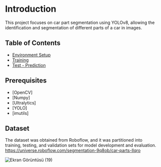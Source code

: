 # Introduction

This project focuses on car part segmentation using YOLOv8, allowing the identification and segmentation of different parts of a car in images.

## Table of Contents
- [Environment Setup](#environment-setup)
- [Training](#training)
- [Test - Prediction](#test-prediction)

## Prerequisites
- [OpenCV]
- [Numpy]
- [Ultralytics]
- [YOLO]
- [imutils]

## Dataset 
The dataset was obtained from Roboflow, and it was partitioned into training, testing, and validation sets for model development and evaluation.
https://universe.roboflow.com/segmentation-9q8ob/car-parts-llqro






![Ekran Görüntüsü (19)](https://github.com/kkbradd/car_part_segmentation-with-YOLOv8/assets/75543753/12d856dd-f5f6-4d9c-accc-b318b68aeff6)
